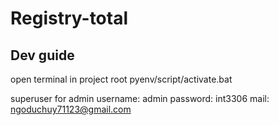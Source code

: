 # Registry-total

Dev guide
---------
open terminal in project root
    pyenv/script/activate.bat

superuser for admin
    username: admin
    password: int3306
    mail: ngoduchuy71123@gmail.com